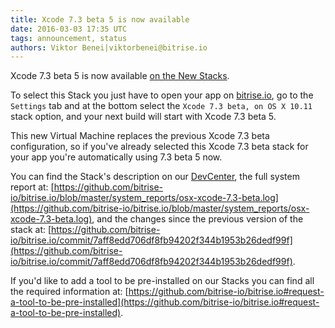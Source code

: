 ```yaml
---
title: Xcode 7.3 beta 5 is now available
date: 2016-03-03 17:35 UTC
tags: announcement, status
authors: Viktor Benei|viktorbenei@bitrise.io
---
```


Xcode 7.3 beta 5 is now available [on the New Stacks](http://blog.bitrise.io/2016/01/20/here-comes-the-new-stack.html).

To select this Stack you just have to open your app on [bitrise.io](https://www.bitrise.io),
go to the `Settings` tab and at the bottom select the `Xcode 7.3 beta, on OS X 10.11`
stack option, and your next build will start with Xcode 7.3 beta 5.

This new Virtual Machine replaces the previous Xcode 7.3 beta configuration,
so if you've already selected this Xcode 7.3 beta stack for your app
you're automatically using 7.3 beta 5 now.

You can find the Stack's description on our [DevCenter](http://devcenter.bitrise.io/v1.0/docs/available-stacks#section-xcode-7-3-beta-on-os-x-10-11), the full system report at: [https://github.com/bitrise-io/bitrise.io/blob/master/system_reports/osx-xcode-7.3-beta.log](https://github.com/bitrise-io/bitrise.io/blob/master/system_reports/osx-xcode-7.3-beta.log),
and the changes since the previous version of the stack at: [https://github.com/bitrise-io/bitrise.io/commit/7aff8edd706df8fb94202f344b1953b26dedf99f](https://github.com/bitrise-io/bitrise.io/commit/7aff8edd706df8fb94202f344b1953b26dedf99f).

If you'd like to add a tool to be pre-installed on our Stacks
you can find all the required information at: [https://github.com/bitrise-io/bitrise.io#request-a-tool-to-be-pre-installed](https://github.com/bitrise-io/bitrise.io#request-a-tool-to-be-pre-installed).
